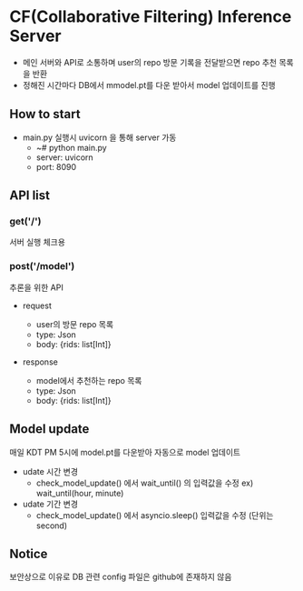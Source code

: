 # CF(Collaborative Filtering) Inference Server
- 메인 서버와 API로 소통하며 user의 repo 방문 기록을 전달받으면 repo 추천 목록을 반환
- 정해진 시간마다 DB에서 mmodel.pt를 다운 받아서 model 업데이트를 진행 

## How to start
- main.py 실행시 uvicorn 을 통해 server 가동   
  - ~# python main.py  
  - server: uvicorn   
  - port: 8090

## API list
### get('/')  
서버 실행 체크용

### post('/model') 
추론을 위한 API  
- request
  - user의 방문 repo 목록     
  - type: Json  
  - body: {rids: list[Int]}

- response 
  - model에서 추천하는 repo 목록
  - type: Json  
  - body: {rids: list[Int]}

## Model update
매일 KDT PM 5시에 model.pt를 다운받아 자동으로 model 업데이트
- udate 시간 변경 
  - check_model_update() 에서 wait_until() 의 입력값을 수정 ex) wait_until(hour, minute)
- udate 기간 변경 
  - check_model_update() 에서 asyncio.sleep() 입력값을 수정 (단위는 second)

## Notice
보안상으로 이유로 DB 관련 config 파일은 github에 존재하지 않음


